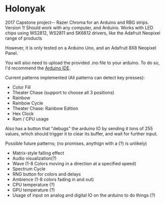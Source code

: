 # Holonyak
2017 Capstone project-- Razer Chroma for an Arduino and RBG strips.
Version 1! Should work with any computer, and Arduino. 
Works with LED chips using WS2812, WS2811 and SK6812 drivers, like the Adafruit
Neopixel range of products

However, it is only tested on a Arduino Uno, and an Adafruit 8X8 Neopixel Panel.

You will also need to upload the provided .ino file to your arduino. To do so,
I'd recommend the [Arduino IDE](https://www.arduino.cc/en/Main/Software).

Current patterns implemented (All patterns can detect key presses):
- Color Fill
- Theater Chase (support to choose all 3 positions)
- Rainbow
- Rainbow Cycle
- Theater Chase: Rainbow Edition
- Hex Clock
- Ram / CPU usage

Also has a button that "debugs" the arduino IO by sending it tons of 255 values, 
which should trigger it to clear its buffer, and wait for further input.


Possible future patterns; (no promises, anythign with a (?) is unlikely)
- Matrix-style falling effect
- Audio visualization(?)
- Wave (1-8 Colors moving in a direction at a specified speed)
- Spectrum Cycle
- RNG button for colors and delays
- Ambience (1-8 colors fading in and out)
- CPU temperature (?)
- GPU temperature (?)
- Usage of input on analog and digital IO on the arduino to do things (?)
